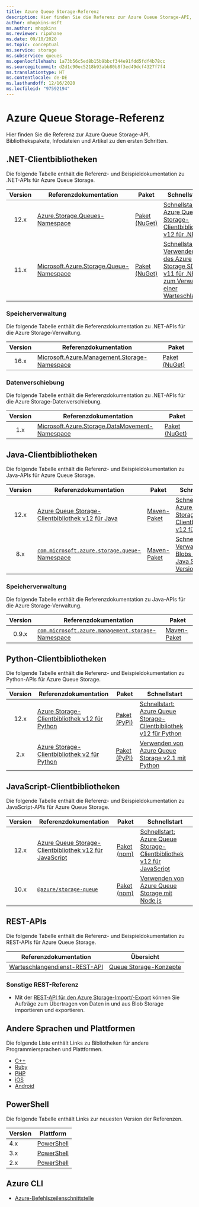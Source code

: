 ```yaml
---
title: Azure Queue Storage-Referenz
description: Hier finden Sie die Referenz zur Azure Queue Storage-API, Infodateien und Clientbibliothekspakete.
author: mhopkins-msft
ms.author: mhopkins
ms.reviewer: ripohane
ms.date: 09/10/2020
ms.topic: conceptual
ms.service: storage
ms.subservice: queues
ms.openlocfilehash: 1a73b56c5ed8b15b9bbcf344e91fdd5fdf4b78cc
ms.sourcegitcommit: d2d1c90ec5218b93abb80b8f3ed49dcf4327f7f4
ms.translationtype: HT
ms.contentlocale: de-DE
ms.lasthandoff: 12/16/2020
ms.locfileid: "97592194"
---
```

# <a name="azure-queue-storage-reference"></a>Azure Queue Storage-Referenz

Hier finden Sie die Referenz zur Azure Queue Storage-API, Bibliothekspakete, Infodateien und Artikel zu den ersten Schritten.

## <a name="net-client-libraries"></a>.NET-Clientbibliotheken

Die folgende Tabelle enthält die Referenz- und Beispieldokumentation zu .NET-APIs für Azure Queue Storage.

|  Version  | Referenzdokumentation | Paket | Schnellstart |
| :-------: | ----------------------- | ------- | ---------- |
| 12.x | [Azure.Storage.Queues-Namespace](/dotnet/api/azure.storage.queues) | [Paket (NuGet)](https://www.nuget.org/packages/azure.storage.queues/) | [Schnellstart: Azure Queue Storage-Clientbibliothek v12 für .NET](./storage-quickstart-queues-dotnet.md) |
| 11.x | [Microsoft.Azure.Storage.Queue-Namespace](/dotnet/api/microsoft.azure.storage.queue) | [Paket (NuGet)](https://www.nuget.org/packages/microsoft.azure.storage.queue/) | [Schnellstart: Verwenden des Azure Storage SDK v11 für .NET zum Verwalten einer Warteschlange](./storage-quickstart-queues-dotnet-legacy.md) |

### <a name="storage-management"></a>Speicherverwaltung

Die folgende Tabelle enthält die Referenzdokumentation zu .NET-APIs für die Azure Storage-Verwaltung.

|  Version  | Referenzdokumentation | Paket |
| :-------: | ----------------------- | ------- |
| 16.x | [Microsoft.Azure.Management.Storage-Namespace](/dotnet/api/microsoft.azure.management.storage) | [Paket (NuGet)](https://www.nuget.org/packages/microsoft.azure.management.storage/) |

### <a name="data-movement"></a>Datenverschiebung

Die folgende Tabelle enthält die Referenzdokumentation zu .NET-APIs für die Azure Storage-Datenverschiebung.

|  Version  | Referenzdokumentation | Paket |
| :-------: | ----------------------- | ------- |
| 1.x | [Microsoft.Azure.Storage.DataMovement-Namespace](/dotnet/api/microsoft.azure.storage.datamovement) | [Paket (NuGet)](https://www.nuget.org/packages/microsoft.azure.storage.datamovement/) |

## <a name="java-client-libraries"></a>Java-Clientbibliotheken

Die folgende Tabelle enthält die Referenz- und Beispieldokumentation zu Java-APIs für Azure Queue Storage.

|  Version  | Referenzdokumentation | Paket | Schnellstart |
| :-------: | ----------------------- | ------- | ---------- |
| 12.x | [Azure Queue Storage-Clientbibliothek v12 für Java](/java/api/overview/azure/storage-queue-readme) | [Maven-Paket](https://mvnrepository.com/artifact/com.azure/azure-storage-queue) | [Schnellstart: Azure Queue Storage-Clientbibliothek v12 für Java](./storage-quickstart-queues-java.md) |
| 8.x | [`com.microsoft.azure.storage.queue`-Namespace](/java/api/com.microsoft.azure.storage.queue) | [Maven-Paket](https://mvnrepository.com/artifact/com.microsoft.azure/azure-storage) | [Schnellstart: Verwalten von Blobs mit Java SDK, Version 8](../blobs/storage-quickstart-blobs-java-legacy.md) |

### <a name="storage-management"></a>Speicherverwaltung

Die folgende Tabelle enthält die Referenzdokumentation zu Java-APIs für die Azure Storage-Verwaltung.

|  Version  | Referenzdokumentation | Paket |
| :-------: | ----------------------- | ------- |
| 0.9.x | [`com.microsoft.azure.management.storage`-Namespace](/java/api/overview/azure/storage/management) | [Maven-Paket](https://mvnrepository.com/artifact/com.microsoft.azure/azure-svc-mgmt-storage) |

## <a name="python-client-libraries"></a>Python-Clientbibliotheken

Die folgende Tabelle enthält die Referenz- und Beispieldokumentation zu Python-APIs für Azure Queue Storage.

|  Version  | Referenzdokumentation | Paket | Schnellstart |
| :-------: | ----------------------- | ------- | ---------- |
| 12.x | [Azure Storage-Clientbibliothek v12 für Python](/azure/developer/python/sdk/storage/overview) | [Paket (PyPI)](https://pypi.org/project/azure-storage-queue/) | [Schnellstart: Azure Queue Storage-Clientbibliothek v12 für Python](./storage-quickstart-queues-python.md) |
| 2.x | [Azure Storage-Clientbibliothek v2 für Python](/azure/developer/python/sdk/storage/overview?view=storage-py-v2&preserve-view=true) | [Paket (PyPI)](https://pypi.org/project/azure-storage-queue/2.1.0/) | [Verwenden von Azure Queue Storage v2.1 mit Python](./storage-python-how-to-use-queue-storage.md) |

## <a name="javascript-client-libraries"></a>JavaScript-Clientbibliotheken

Die folgende Tabelle enthält die Referenz- und Beispieldokumentation zu JavaScript-APIs für Azure Queue Storage.

|  Version  | Referenzdokumentation | Paket | Schnellstart |
| :-------: | ----------------------- | ------- | ---------- |
| 12.x | [Azure Queue Storage-Clientbibliothek v12 für JavaScript](/javascript/api/overview/azure/storage-queue-readme) | [Paket (npm)](https://www.npmjs.com/package/@azure/storage-queue) | [Schnellstart: Azure Queue Storage-Clientbibliothek v12 für JavaScript](./storage-quickstart-queues-nodejs.md) |
| 10.x | [`@azure/storage-queue`](/javascript/api/@azure/storage-queue/?view=azure-node-legacy&preserve-view=true) | [Paket (npm)](https://www.npmjs.com/package/@azure/storage-queue/v/10.3.0) | [Verwenden von Azure Queue Storage mit Node.js](./storage-nodejs-how-to-use-queues.md) |

## <a name="rest-apis"></a>REST-APIs

Die folgende Tabelle enthält die Referenz- und Beispieldokumentation zu REST-APIs für Azure Queue Storage.

| Referenzdokumentation | Übersicht |
| ----------------------- | -------- |
| [Warteschlangendienst-REST-API](/rest/api/storageservices/queue-service-rest-api) | [Queue Storage-Konzepte](/rest/api/storageservices/queue-service-concepts) |

### <a name="other-rest-reference"></a>Sonstige REST-Referenz

- Mit der [REST-API für den Azure Storage-Import/-Export](/rest/api/storageimportexport/) können Sie Aufträge zum Übertragen von Daten in und aus Blob Storage importieren und exportieren.

## <a name="other-languages-and-platforms"></a>Andere Sprachen und Plattformen

Die folgende Liste enthält Links zu Bibliotheken für andere Programmiersprachen und Plattformen.

- [C++](https://azure.github.io/azure-storage-cpp)
- [Ruby](https://azure.github.io/azure-storage-ruby)
- [PHP](https://azure.github.io/azure-storage-php/)
- [iOS](https://azure.github.io/azure-storage-ios/)
- [Android](https://azure.github.io/azure-storage-android)

## <a name="powershell"></a>PowerShell

Die folgende Tabelle enthält Links zur neuesten Version der Referenzen.

| Version | Plattform |
| ------- | -------- |
|  4.x | [PowerShell](/powershell/module/az.storage/?view=azps-4.6.1&preserve-view=true) |
|  3.x | [PowerShell](/powershell/module/az.storage/?view=azps-3.8.0&preserve-view=true) |
|  2.x | [PowerShell](/powershell/module/az.storage/?view=azps-2.8.0&preserve-view=true) |

## <a name="azure-cli"></a>Azure CLI

- [Azure-Befehlszeilenschnittstelle](/cli/azure/storage)
